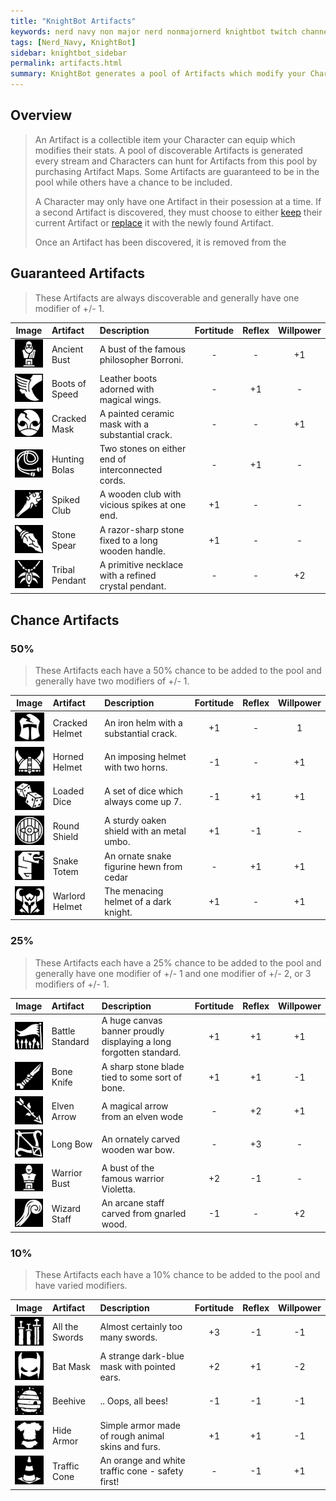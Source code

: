 ```yaml
---
title: "KnightBot Artifacts"
keywords: nerd navy non major nerd nonmajornerd knightbot twitch channel bot chat
tags: [Nerd_Navy, KnightBot]
sidebar: knightbot_sidebar
permalink: artifacts.html
summary: KnightBot generates a pool of Artifacts which modify your Character's stats. Characters can hunt for these Artifacts using the Artifact Map Redemption.
---
```


## Overview
> An Artifact is a collectible item your Character can equip which modifies their stats. A pool of discoverable Artifacts is generated every stream and Characters can hunt for Artifacts from this pool by purchasing Artifact Maps. Some Artifacts are guaranteed to be in the pool while others have a chance to be included.
>
> A Character may only have one Artifact in their posession at a time. If a second Artifact is discovered, they must choose to either [keep](/commands.html#keepartifact) their current Artifact or [replace](/commands.html#replaceartifact) it with the newly found Artifact.
>
> Once an Artifact has been discovered, it is removed from the

## Guaranteed Artifacts

> These Artifacts are always discoverable and generally have one modifier of +/- 1.

| Image | Artifact | Description | Fortitude | Reflex | Willpower |
|:-----:|:-------- |:----------- |:---------:|:------:|:---------:| 
| ![Ancient Bust](https://github.com/NonMajorNerd/nonmajornerd.github.io/blob/main/_assets/GFX/KB/Artifacts/philosopher-bust.png?raw=true) | Ancient Bust | A bust of the famous philosopher Borroni. | - | - | +1 |
| ![Boots of Speed](https://github.com/NonMajorNerd/nonmajornerd.github.io/blob/main/_assets/GFX/KB/Artifacts/wingfoot.png?raw=true) | Boots of Speed | Leather boots adorned with magical wings. | - | +1 | - |
| ![Cracked Mask](https://github.com/NonMajorNerd/nonmajornerd.github.io/blob/main/_assets/GFX/KB/Artifacts/cracked-mask.png?raw=true)  | Cracked Mask | A painted ceramic mask with a substantial crack. | - | - | +1 |
| ![Hunting Bolas](https://github.com/NonMajorNerd/nonmajornerd.github.io/blob/main/_assets/GFX/KB/Artifacts/hunting-bolas.png?raw=true)  | Hunting Bolas | Two stones on either end of interconnected cords. | - | +1 | - |
| ![Spiked Club](https://github.com/NonMajorNerd/nonmajornerd.github.io/blob/main/_assets/GFX/KB/Artifacts/spiked-club.png?raw=true)  | Spiked Club | A wooden club with vicious spikes at one end. | +1 | - | - |
| ![Stone Spear](https://github.com/NonMajorNerd/nonmajornerd.github.io/blob/main/_assets/GFX/KB/Artifacts/stone-spear.png?raw=true)  | Stone Spear | A razor-sharp stone fixed to a long wooden handle. | +1 | - | - |
| ![Tribal Pendant](https://github.com/NonMajorNerd/nonmajornerd.github.io/blob/main/_assets/GFX/KB/Artifacts/tribal-pendant.png?raw=true)  | Tribal Pendant | A primitive necklace with a refined crystal pendant. | - | - | +2 |

## Chance Artifacts

### 50%

> These Artifacts each have a 50% chance to be added to the pool and generally have two modifiers of +/- 1.

| Image | Artifact | Description | Fortitude | Reflex | Willpower |
|:-----:|:-------- |:----------- |:---------:|:------:|:---------:| 
| ![Cracked Helmet](https://github.com/NonMajorNerd/nonmajornerd.github.io/blob/main/_assets/GFX/KB/Artifacts/cracked-helm.png?raw=true) | Cracked Helmet | An iron helm with a substantial crack. | +1 | - | 1 |
| ![Horned Helmet](https://github.com/NonMajorNerd/nonmajornerd.github.io/blob/main/_assets/GFX/KB/Artifacts/horned-helmet.png?raw=true) | Horned Helmet | An imposing helmet with two horns. | -1 | - | +1 |
| ![Loaded Dice](https://github.com/NonMajorNerd/nonmajornerd.github.io/blob/main/_assets/GFX/KB/Artifacts/loaded-dice.png?raw=true) | Loaded Dice | A set of dice which always come up 7. | -1 | +1 | +1 |
| ![Round Shield](https://github.com/NonMajorNerd/nonmajornerd.github.io/blob/main/_assets/GFX/KB/Artifacts/wooden-shield.png?raw=true) | Round Shield | A sturdy oaken shield with an metal umbo. | +1 | -1 | - |
| ![Snake Totem](https://github.com/NonMajorNerd/nonmajornerd.github.io/blob/main/_assets/GFX/KB/Artifacts/snake-totem.png?raw=true) | Snake Totem | An ornate snake figurine hewn from cedar | - | +1 | +1 |
| ![Warlord Helmet](https://github.com/NonMajorNerd/nonmajornerd.github.io/blob/main/_assets/GFX/KB/Artifacts/warlord-helmet.png?raw=true) | Warlord Helmet | The menacing helmet of a dark knight. | +1 | - | +1 |


### 25% 
	
> These Artifacts each have a 25% chance to be added to the pool and generally have one modifier of +/- 1 and one modifier of +/- 2, or 3 modifiers of +/- 1.

| Image | Artifact | Description | Fortitude | Reflex | Willpower |
|:-----:|:-------- |:----------- |:---------:|:------:|:---------:| 
| ![Battle Standard](https://github.com/NonMajorNerd/nonmajornerd.github.io/blob/main/_assets/GFX/KB/Artifacts/battle-standard.png?raw=true) | Battle Standard | A huge canvas banner proudly displaying a long forgotten standard. | +1 | +1 | +1 |
| ![Bone Knife](https://github.com/NonMajorNerd/nonmajornerd.github.io/blob/main/_assets/GFX/KB/Artifacts/bone-knife.png?raw=true) | Bone Knife | A sharp stone blade tied to some sort of bone. | +1 | +1 | -1 |
| ![Elven Arrow](https://github.com/NonMajorNerd/nonmajornerd.github.io/blob/main/_assets/GFX/KB/Artifacts/elven-arrow.png?raw=true) | Elven Arrow | A magical arrow from an elven wode | - | +2 | +1 |
| ![Long Bow](https://github.com/NonMajorNerd/nonmajornerd.github.io/blob/main/_assets/GFX/KB/Artifacts/long-bow.png?raw=true) | Long Bow | An ornately carved wooden war bow. | - | +3 | - |
| ![Warrior Bust](https://github.com/NonMajorNerd/nonmajornerd.github.io/blob/main/_assets/GFX/KB/Artifacts/stone-bust.png?raw=true) | Warrior Bust | A bust of the famous warrior Violetta. | +2 | -1 | - |
| ![Wizard Staff](https://github.com/NonMajorNerd/nonmajornerd.github.io/blob/main/_assets/GFX/KB/Artifacts/wizard-staff.png?raw=true) | Wizard Staff | An arcane staff carved from gnarled wood. | -1 | - | +2 |

### 10%

> These Artifacts each have a 10% chance to be added to the pool and have varied modifiers.


| Image | Artifact | Description | Fortitude | Reflex | Willpower |
|:-----:|:-------- |:----------- |:---------:|:------:|:---------:| 
| ![All the Swords](https://github.com/NonMajorNerd/nonmajornerd.github.io/blob/main/_assets/GFX/KB/Artifacts/all-the-swords.png?raw=true) | All the Swords | Almost certainly too many swords. | +3 | -1 | -1 |
| ![Bat Mask](https://github.com/NonMajorNerd/nonmajornerd.github.io/blob/main/_assets/GFX/KB/Artifacts/bat-mask.png?raw=true) | Bat Mask | A strange dark-blue mask with pointed ears. | +2 | +1 | -2 |
| ![Beehive](https://github.com/NonMajorNerd/nonmajornerd.github.io/blob/main/_assets/GFX/KB/Artifacts/beehive.png?raw=true) | Beehive | .. Oops, all bees! | -1 | -1 | -1 |
| ![Hide Armor](https://github.com/NonMajorNerd/nonmajornerd.github.io/blob/main/_assets/GFX/KB/Artifacts/hide-armor.png?raw=true) | Hide Armor | Simple armor made of rough animal skins and furs. | +1 | +1 | -1 |
| ![Traffic Cone](https://github.com/NonMajorNerd/nonmajornerd.github.io/blob/main/_assets/GFX/KB/Artifacts/traffic-cone.png?raw=true) | Traffic Cone | An orange and white traffic cone - safety first! | - | -1 | +1 |
